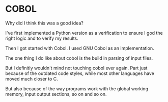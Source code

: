 # COBOL
Why did I think this was a good idea?

I've first implemented a Python version as a verification to ensure I god the right logic and to verify my results.

Then I got started with Cobol. I used GNU Cobol as an implementation.

The one thing I do like about cobol is the build in parsing of input files.

But I definitly wouldn't mind not touching cobol ever again.
Part just because of the outdated code styles, while most other languages have moved much closer to C.

But also because of the way programs work with the global working memory, input output sections, so on and so on.
